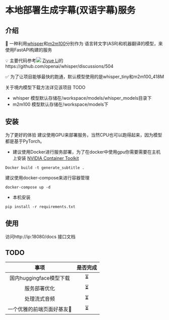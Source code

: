 # 本地部署生成字幕(双语字幕)服务
## 介绍
🤖️ 一种利用[whisper](https://github.com/openai/whisper)和[m2m100](https://github.com/facebookresearch/fairseq/tree/main/examples/m2m_100)分别作为 语言转文字(ASR)和机器翻译的模型，来使用FastAPI构建的服务

💡 主要代码参考[![](https://colab.research.google.com/assets/colab-badge.svg)](https://colab.research.google.com/github/feynlee/whisper2subtitles/blob/main/Whisper2subtitles.ipynb)
[Ziyue Li](https://github.com/feynlee)的https://github.com/openai/whisper/discussions/504


✅ 为了让项目能够最快的跑通，默认模型使用的是whisper_tiny和m2m100_418M

关于境内模型下载方法详见该项目 TODO

- whisper 模型默认存储在/workspace/models/whisper_models目录下
- m2m100 模型默认存储在/workspace/models下

## 安装

为了更好的体验 建议使用GPU来部署服务，当然CPU也可以跑得起来，因为模型都是基于PyTorch。

- 建议使用Docker进行服务部署，为了在docker中使用gpu你需要需要在主机上安装 [NVIDIA Container Toolkit](https://github.com/NVIDIA/nvidia-container-toolkit)

```shell
Docker build -t generate_subtitle .
```

建议使用docker-compose来进行容器管理

```
docker-compose up -d
```

- 本机安装

```
pip install -r requirements.txt
```

## 使用

访问http://ip:18080/docs 接口文档

## TODO

|           事项            | 是否完成 |
| :-----------------------: | :------: |
|  国内huggingface模型下载  |    ⏳     |
|       服务部署优化        |    ⏳     |
|       处理流式音频        |    ⏳     |
| 一个优雅的前端页面好基友👬 |    ⏳     |

